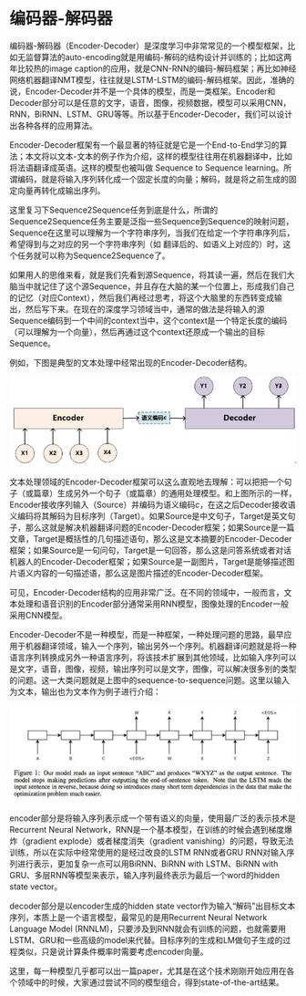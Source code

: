 # 编码器-解码器

编码器-解码器（Encoder-Decoder）是深度学习中非常常见的一个模型框架，比如无监督算法的auto-encoding就是用编码-解码的结构设计并训练的；比如这两年比较热的image caption的应用，就是CNN-RNN的编码-解码框架；再比如神经网络机器翻译NMT模型，往往就是LSTM-LSTM的编码-解码框架。因此，准确的说，Encoder-Decoder并不是一个具体的模型，而是一类框架。Encoder和Decoder部分可以是任意的文字，语音，图像，视频数据，模型可以采用CNN，RNN，BiRNN、LSTM、GRU等等。所以基于Encoder-Decoder，我们可以设计出各种各样的应用算法。

Encoder-Decoder框架有一个最显著的特征就是它是一个End-to-End学习的算法；本文将以文本-文本的例子作为介绍，这样的模型往往用在机器翻译中，比如将法语翻译成英语。这样的模型也被叫做 Sequence to Sequence learning。所谓编码，就是将输入序列转化成一个固定长度的向量；解码，就是将之前生成的固定向量再转化成输出序列。

这里复习下Sequence2Sequence任务到底是什么，所谓的Sequence2Sequence任务主要是泛指一些Sequence到Sequence的映射问题，Sequence在这里可以理解为一个字符串序列，当我们在给定一个字符串序列后，希望得到与之对应的另一个字符串序列（如 翻译后的、如语义上对应的）时，这个任务就可以称为Sequence2Sequence了。

如果用人的思维来看，就是我们先看到源Sequence，将其读一遍，然后在我们大脑当中就记住了这个源Sequence，并且存在大脑的某一个位置上，形成我们自己的记忆（对应Context），然后我们再经过思考，将这个大脑里的东西转变成输出，然后写下来。在现在的深度学习领域当中，通常的做法是将输入的源Sequence编码到一个中间的context当中，这个context是一个特定长度的编码（可以理解为一个向量），然后再通过这个context还原成一个输出的目标Sequence。

例如，下图是典型的文本处理中经常出现的Encoder-Decoder结构。

![img](./src/encoder-decoder/87906543576823654398.png)

文本处理领域的Encoder-Decoder框架可以这么直观地去理解：可以把把一个句子（或篇章）生成另外一个句子（或篇章）的通用处理模型。和上图所示的一样，Encoder接收序列输入（Source）并编码为语义编码$c$，在这之后Decoder接收语义编码将其解码为目标序列（Target）。如果Source是中文句子，Target是英文句子，那么这就是解决机器翻译问题的Encoder-Decoder框架；如果Source是一篇文章，Target是概括性的几句描述语句，那么这是文本摘要的Encoder-Decoder框架；如果Source是一句问句，Target是一句回答，那么这是问答系统或者对话机器人的Encoder-Decoder框架；如果Source是一副图片，Target是能够描述图片语义内容的一句描述语，那么这是图片描述的Encoder-Decoder框架。

可见，Encoder-Decoder结构的应用非常广泛。在不同的领域中，一般而言，文本处理和语音识别的Encoder部分通常采用RNN模型，图像处理的Encoder一般采用CNN模型。

Encoder-Decoder不是一种模型，而是一种框架，一种处理问题的思路，最早应用于机器翻译领域，输入一个序列，输出另外一个序列。机器翻译问题就是将一种语言序列转换成另外一种语言序列，将该技术扩展到其他领域，比如输入序列可以是文字，语音，图像，视频，输出序列可以是文字，图像，可以解决很多别的类型的问题。这一大类问题就是上图中的sequence-to-sequence问题。这里以输入为文本，输出也为文本作为例子进行介绍：

![whateverpicture](./src/encoder-decoder/6ac0005d53b03bfb349.png)

encoder部分是将输入序列表示成一个带有语义的向量，使用最广泛的表示技术是Recurrent Neural Network，RNN是一个基本模型，在训练的时候会遇到梯度爆炸（gradient explode）或者梯度消失（gradient vanishing）的问题，导致无法训练，所以在实际中经常使用的是经过改良的LSTM RNN或者GRU RNN对输入序列进行表示，更加复杂一点可以用BiRNN、BiRNN with LSTM、BiRNN with GRU、多层RNN等模型来表示，输入序列最终表示为最后一个word的hidden state vector。

decoder部分是以encoder生成的hidden state vector作为输入“解码”出目标文本序列，本质上是一个语言模型，最常见的是用Recurrent Neural Network Language Model (RNNLM)，只要涉及到RNN就会有训练的问题，也就需要用LSTM、GRU和一些高级的model来代替。目标序列的生成和LM做句子生成的过程类似，只是说计算条件概率时需要考虑encoder向量。

这里，每一种模型几乎都可以出一篇paper，尤其是在这个技术刚刚开始应用在各个领域中的时候，大家通过尝试不同的模型组合，得到state-of-the-art结果。
